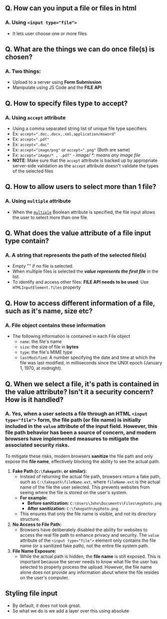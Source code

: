 ## Q. How can you input a file or files in html
### A. Using `<input type="file">`
- It lets user choose one or more files.

## Q. What are the things we can do once file(s) is chosen?
### A. Two things:
- Upload to a server using **Form Submission**
- Manipulate using JS Code and the **FILE API**

## Q. How to specify files type to accept?
### A. Using `accept` attribute
- Using a comma separated string list of unique file type specifiers
- Ex: `accept=".doc,.docx,.xml,application/msword"`
- Ex: `accept=".pdf"`
- Ex: `accept=".doc"`
- Ex: `accept="image/png"` or `accept=".png"` (Both are same) 
- Ex: `accept="image/* , .pdf"` - _image/ *: means any image file_
- **NOTE**: Make sure that the `accept` attribute is backed up by appropriate server-side validation as the `accept` attribute doesn't validate the types of the selected files
## Q. How to allow users to select more than 1 file?
### A. Using `multiple` attribute
- When the [`multiple`](https://developer.mozilla.org/en-US/docs/Web/HTML/Attributes/multiple) Boolean attribute is specified, the file input allows the user to select more than one file.
## Q. What does the value attribute of a file input type contain?
### A. A string that represents the path of the selected file(s)
- Empty "" if no file is selected.
- When multiple files is selected the ***value represents the first file*** in the list.
- To identify and access other files: **FILE API needs to be used**: Use `HTMLInputElement.files` property

## Q. How to access different information of a file, such as it's name, size etc?
### A. File object contains these information
- The following information is contained in each File object
	- `name`: the file's name
	- `size`: the size of file in **bytes**
	- `type`: the file's MIME type
	- `lastModified`: A number specifying the date and time at which the file was last modified, in milliseconds since the UNIX epoch (January 1, 1970, at midnight).
## Q. When we select a file, it's path is contained in the value attribute? Isn't it a security concern? How is it handled?
### A. Yes, when a user selects a file through an HTML `<input type="file">` form, the file path (or file name) is initially included in the `value` attribute of the input field. However, this **file path** behavior has been a source of concern, and modern browsers have implemented measures to mitigate the associated security risks.

To mitigate these risks, modern browsers **sanitize** the file path and only expose the **file name**, effectively blocking the ability to see the actual path.
1. **Fake Path (`C:\fakepath\` or similar):**
    - Instead of returning the actual file path, browsers return a fake path, such as `C:\fakepath\fileName.ext`, where `fileName.ext` is the actual name of the file the user selected. This prevents websites from seeing where the file is stored on the user's system.
    - **For example:**
        - **Before sanitization:** `C:\Users\John\Documents\Files\myphoto.png`
        - **After sanitization:** `C:\fakepath\myphoto.png`
    - This ensures that only the file name is visible, and not its directory structure.
2. **No Access to File Path:**
    - Browsers have deliberately disabled the ability for websites to access the real file path to enhance privacy and security. The `value` attribute of the `<input type="file">` element only contains the file name (or a sanitized fake path), not the entire file system path.
3. **File Name Exposure:**
    - While the actual path is hidden, the **file name** is still exposed. This is important because the server needs to know what file the user has selected to properly process the upload. However, the file name alone does not provide any information about where the file resides on the user's computer.

## Styling file input
- By default, it does not look great.
- So what we do is we add a layer over this using absolute 